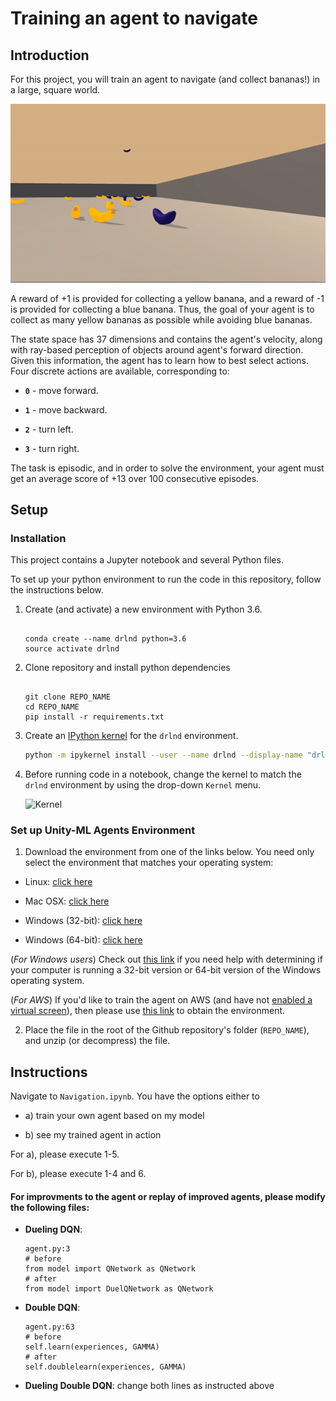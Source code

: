 
  

[//]: #  (Image References)

  

[image1]: ./img/trained.gif  "Trained Agent"

[image2]: https://user-images.githubusercontent.com/10624937/42386929-76f671f0-8106-11e8-9376-f17da2ae852e.png  "Kernel"

  

# Training an agent to navigate

  

## Introduction

For this project, you will train an agent to navigate (and collect bananas!) in a large, square world.

  

![Trained Agent][image1]

  

A reward of +1 is provided for collecting a yellow banana, and a reward of -1 is provided for collecting a blue banana. Thus, the goal of your agent is to collect as many yellow bananas as possible while avoiding blue bananas.

  

The state space has 37 dimensions and contains the agent's velocity, along with ray-based perception of objects around agent's forward direction. Given this information, the agent has to learn how to best select actions. Four discrete actions are available, corresponding to:

-  **`0`** - move forward.

-  **`1`** - move backward.

-  **`2`** - turn left.

-  **`3`** - turn right.

  

The task is episodic, and in order to solve the environment, your agent must get an average score of +13 over 100 consecutive episodes.

  

## Setup

### Installation

This project contains a Jupyter notebook and several Python files.

  

To set up your python environment to run the code in this repository, follow the instructions below.

  

1. Create (and activate) a new environment with Python 3.6.

	```

	conda create --name drlnd python=3.6
	source activate drlnd

	```

2. Clone repository and install python dependencies

	```

	git clone REPO_NAME
	cd REPO_NAME
	pip install -r requirements.txt

	```

3. Create an [IPython kernel](http://ipython.readthedocs.io/en/stable/install/kernel_install.html) for the `drlnd` environment.

	```bash
	python -m ipykernel install --user --name drlnd --display-name "drlnd"

	```

4. Before running code in a notebook, change the kernel to match the `drlnd` environment by using the drop-down `Kernel` menu.

	![Kernel][image2]

  

### Set up Unity-ML Agents Environment

1. Download the environment from one of the links below. You need only select the environment that matches your operating system:

- Linux: [click here](https://s3-us-west-1.amazonaws.com/udacity-drlnd/P1/Banana/Banana_Linux.zip)

- Mac OSX: [click here](https://s3-us-west-1.amazonaws.com/udacity-drlnd/P1/Banana/Banana.app.zip)

- Windows (32-bit): [click here](https://s3-us-west-1.amazonaws.com/udacity-drlnd/P1/Banana/Banana_Windows_x86.zip)

- Windows (64-bit): [click here](https://s3-us-west-1.amazonaws.com/udacity-drlnd/P1/Banana/Banana_Windows_x86_64.zip)

(_For Windows users_) Check out [this link](https://support.microsoft.com/en-us/help/827218/how-to-determine-whether-a-computer-is-running-a-32-bit-version-or-64) if you need help with determining if your computer is running a 32-bit version or 64-bit version of the Windows operating system.

  

(_For AWS_) If you'd like to train the agent on AWS (and have not [enabled a virtual screen](https://github.com/Unity-Technologies/ml-agents/blob/master/docs/Training-on-Amazon-Web-Service.md)), then please use [this link](https://s3-us-west-1.amazonaws.com/udacity-drlnd/P1/Banana/Banana_Linux_NoVis.zip) to obtain the environment.

  

2. Place the file in the root of the Github repository's folder (`REPO_NAME`), and unzip (or decompress) the file.

  
  

## Instructions

  

Navigate to `Navigation.ipynb`. You have the options either to

  

- a) train your own agent based on my model

- b) see my trained agent in action

  

For a), please execute 1-5.

For b), please execute 1-4 and 6.

####  For improvments to the agent or replay of improved agents, please modify the following files:
- **Dueling DQN**:
	``` 
	agent.py:3
	# before
	from model import QNetwork as QNetwork
	# after
	from model import DuelQNetwork as QNetwork
	```
- **Double DQN**:
	```
	agent.py:63
	# before
	self.learn(experiences, GAMMA)
	# after
	self.doublelearn(experiences, GAMMA)
	```
- **Dueling Double DQN**: change both lines as instructed above